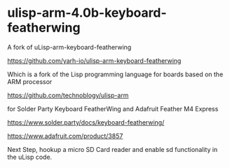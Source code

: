 # ulisp-arm-4.0b-keyboard-featherwing
A fork of uLisp-arm-keyboard-featherwing

https://github.com/yarh-io/ulisp-arm-keyboard-featherwing

Which is a fork of the Lisp programming language for boards based on the ARM processor

https://github.com/technoblogy/ulisp-arm

for Solder Party Keyboard FeatherWing and Adafruit Feather M4 Express

https://www.solder.party/docs/keyboard-featherwing/

https://www.adafruit.com/product/3857

Next Step, hookup a micro SD Card reader and enable sd functionality in the uLisp code.
